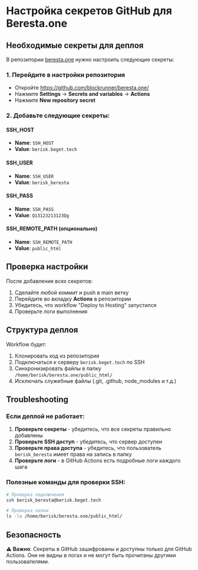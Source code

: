 # Настройка секретов GitHub для Beresta.one

## Необходимые секреты для деплоя

В репозитории [beresta.one](https://github.com/blockrunner/beresta.one/) нужно настроить следующие секреты:

### 1. Перейдите в настройки репозитория
- Откройте https://github.com/blockrunner/beresta.one/
- Нажмите **Settings** → **Secrets and variables** → **Actions**
- Нажмите **New repository secret**

### 2. Добавьте следующие секреты:

#### SSH_HOST
- **Name**: `SSH_HOST`
- **Value**: `berisk.beget.tech`

#### SSH_USER
- **Name**: `SSH_USER`
- **Value**: `berisk_beresta`

#### SSH_PASS
- **Name**: `SSH_PASS`
- **Value**: `Q13123213123Qg`

#### SSH_REMOTE_PATH (опционально)
- **Name**: `SSH_REMOTE_PATH`
- **Value**: `public_html`

## Проверка настройки

После добавления всех секретов:

1. Сделайте любой коммит и push в main ветку
2. Перейдите во вкладку **Actions** в репозитории
3. Убедитесь, что workflow "Deploy to Hosting" запустился
4. Проверьте логи выполнения

## Структура деплоя

Workflow будет:
1. Клонировать код из репозитория
2. Подключаться к серверу `berisk.beget.tech` по SSH
3. Синхронизировать файлы в папку `/home/berisk/beresta.one/public_html/`
4. Исключать служебные файлы (.git, .github, node_modules и т.д.)

## Troubleshooting

### Если деплой не работает:

1. **Проверьте секреты** - убедитесь, что все секреты правильно добавлены
2. **Проверьте SSH доступ** - убедитесь, что сервер доступен
3. **Проверьте права доступа** - убедитесь, что пользователь `berisk_beresta` имеет права на запись в папку
4. **Проверьте логи** - в GitHub Actions есть подробные логи каждого шага

### Полезные команды для проверки SSH:

```bash
# Проверка подключения
ssh berisk_beresta@berisk.beget.tech

# Проверка папки
ls -la /home/berisk/beresta.one/public_html/
```

## Безопасность

⚠️ **Важно**: Секреты в GitHub зашифрованы и доступны только для GitHub Actions. Они не видны в логах и не могут быть прочитаны другими пользователями.
